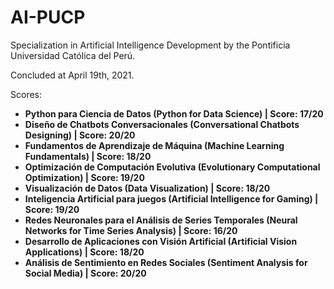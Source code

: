 # AI-PUCP
Specialization in Artificial Intelligence Development by the Pontificia Universidad Católica del Perú.

Concluded at April 19th, 2021.

Scores:

- **Python para Ciencia de Datos (Python for Data Science) | Score: 17/20**
- **Diseño de Chatbots Conversacionales (Conversational Chatbots Designing) | Score: 20/20**
- **Fundamentos de Aprendizaje de Máquina (Machine Learning Fundamentals) | Score: 18/20**
- **Optimización de Computación Evolutiva (Evolutionary Computational Optimization) | Score: 19/20**
- **Visualización de Datos (Data Visualization) | Score: 18/20**
- **Inteligencia Artificial para juegos (Artificial Intelligence for Gaming) | Score: 19/20**
- **Redes Neuronales para el Análisis de Series Temporales (Neural Networks for Time Series Analysis) | Score: 16/20**
- **Desarrollo de Aplicaciones con Visión Artificial (Artificial Vision Applications) | Score: 18/20**
- **Análisis de Sentimiento en Redes Sociales (Sentiment Analysis for Social Media) | Score: 20/20**
